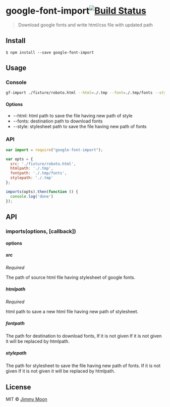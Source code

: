 # google-font-import[![Build Status](https://travis-ci.org/ragingwind/google-font-importer.svg?branch=master)](https://travis-ci.org/ragingwind/google-font-importer)

> Download google fonts and write html/css file with updated path

## Install

```
$ npm install --save google-font-import
```


## Usage

### Console

```sh
gf-import ./fixture/roboto.html --html=./.tmp --font=./.tmp/fonts --style=./.tmp
```

#### Options

- --html: html path to save the file having new path of style
- --fonts<optional>: destination path to download fonts
- --style<optional>: stylesheet path to save the file having new path of fonts

### API

```js
var import = require("google-font-import");

var opts = {
  src: './fixture/roboto.html',
  htmlpath: './.tmp',
  fontpath: './.tmp/fonts',
  stylepath: './.tmp'
};

imports(opts).then(function () {
  console.log('done')
});
```

## API

### imports(options, [callback])

#### options

##### src

*Required*

The path of source html file having stylesheet of google fonts.

##### htmlpath

*Required*

html path to save a new html file having new path of stylesheet.

##### fontpath

The path for destination to download fonts, If it is not given If it is not given it will be replaced by htmlpath.

##### stylepath

The path for stylesheet to save the file having new path of fonts. If it is not given If it is not given it will be replaced by htmlpath.

## License

MIT © [Jimmy Moon](http://ragingwind.me)
